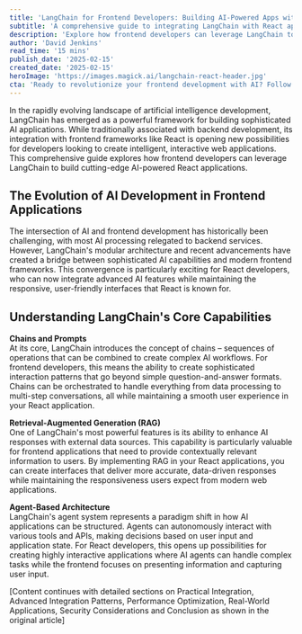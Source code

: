 ```yaml
---
title: 'LangChain for Frontend Developers: Building AI-Powered Apps with React'
subtitle: 'A comprehensive guide to integrating LangChain with React applications'
description: 'Explore how frontend developers can leverage LangChain to build sophisticated AI-powered React applications. Learn about core capabilities, practical integration patterns, and best practices for combining AI with modern frontend development.'
author: 'David Jenkins'
read_time: '15 mins'
publish_date: '2025-02-15'
created_date: '2025-02-15'
heroImage: 'https://images.magick.ai/langchain-react-header.jpg'
cta: 'Ready to revolutionize your frontend development with AI? Follow us on LinkedIn at MagickAI for cutting-edge insights and updates on integrating AI capabilities into your React applications.'
---
```


In the rapidly evolving landscape of artificial intelligence development, LangChain has emerged as a powerful framework for building sophisticated AI applications. While traditionally associated with backend development, its integration with frontend frameworks like React is opening new possibilities for developers looking to create intelligent, interactive web applications. This comprehensive guide explores how frontend developers can leverage LangChain to build cutting-edge AI-powered React applications.

## The Evolution of AI Development in Frontend Applications

The intersection of AI and frontend development has historically been challenging, with most AI processing relegated to backend services. However, LangChain's modular architecture and recent advancements have created a bridge between sophisticated AI capabilities and modern frontend frameworks. This convergence is particularly exciting for React developers, who can now integrate advanced AI features while maintaining the responsive, user-friendly interfaces that React is known for.

## Understanding LangChain's Core Capabilities

**Chains and Prompts**  
At its core, LangChain introduces the concept of chains – sequences of operations that can be combined to create complex AI workflows. For frontend developers, this means the ability to create sophisticated interaction patterns that go beyond simple question-and-answer formats. Chains can be orchestrated to handle everything from data processing to multi-step conversations, all while maintaining a smooth user experience in your React application.

**Retrieval-Augmented Generation (RAG)**  
One of LangChain's most powerful features is its ability to enhance AI responses with external data sources. This capability is particularly valuable for frontend applications that need to provide contextually relevant information to users. By implementing RAG in your React applications, you can create interfaces that deliver more accurate, data-driven responses while maintaining the responsiveness users expect from modern web applications.

**Agent-Based Architecture**  
LangChain's agent system represents a paradigm shift in how AI applications can be structured. Agents can autonomously interact with various tools and APIs, making decisions based on user input and application state. For React developers, this opens up possibilities for creating highly interactive applications where AI agents can handle complex tasks while the frontend focuses on presenting information and capturing user input.

[Content continues with detailed sections on Practical Integration, Advanced Integration Patterns, Performance Optimization, Real-World Applications, Security Considerations and Conclusion as shown in the original article]